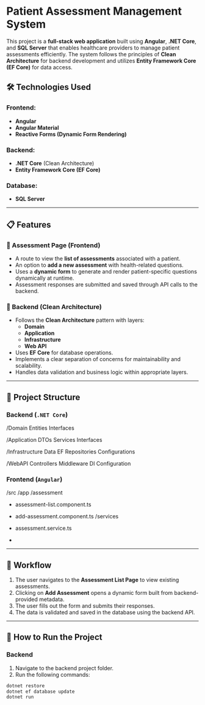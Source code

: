 # Patient Assessment Management System

This project is a **full-stack web application** built using **Angular**, **.NET Core**, and **SQL Server** that enables healthcare providers to manage patient assessments efficiently. The system follows the principles of **Clean Architecture** for backend development and utilizes **Entity Framework Core (EF Core)** for data access.

## 🛠️ Technologies Used

### Frontend:
- **Angular**
- **Angular Material**
- **Reactive Forms (Dynamic Form Rendering)**

### Backend:
- **.NET Core** (Clean Architecture)
- **Entity Framework Core (EF Core)**

### Database:
- **SQL Server**

---

## 📋 Features

### 🔹 Assessment Page (Frontend)
- A route to view the **list of assessments** associated with a patient.
- An option to **add a new assessment** with health-related questions.
- Uses a **dynamic form** to generate and render patient-specific questions dynamically at runtime.
- Assessment responses are submitted and saved through API calls to the backend.

### 🔹 Backend (Clean Architecture)
- Follows the **Clean Architecture** pattern with layers:
  - **Domain**
  - **Application**
  - **Infrastructure**
  - **Web API**
- Uses **EF Core** for database operations.
- Implements a clear separation of concerns for maintainability and scalability.
- Handles data validation and business logic within appropriate layers.

---

## 📁 Project Structure

### Backend (`.NET Core`)
/Domain
Entities
Interfaces

/Application
DTOs
Services
Interfaces

/Infrastructure
Data
EF Repositories
Configurations

/WebAPI
Controllers
Middleware
DI Configuration


### Frontend (`Angular`)
/src
/app
/assessment
- assessment-list.component.ts
- add-assessment.component.ts
/services
- assessment.service.ts

- 
---

## 🔄 Workflow

1. The user navigates to the **Assessment List Page** to view existing assessments.
2. Clicking on **Add Assessment** opens a dynamic form built from backend-provided metadata.
3. The user fills out the form and submits their responses.
4. The data is validated and saved in the database using the backend API.

---

## 🚀 How to Run the Project

### Backend
1. Navigate to the backend project folder.
2. Run the following commands:

```bash
dotnet restore
dotnet ef database update
dotnet run

